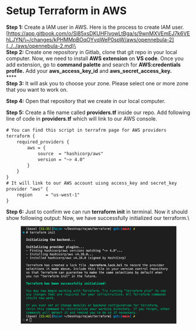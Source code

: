 # Setup Terraform in AWS

**Step 1:** Create a IAM user in AWS. Here is the process to create IAM user. \
[https://app.gitbook.com/o/Sl85xsDKUHFlvowLtBga/s/9wnMXVEmEJ7k6VEhLJYN/\~/changes/kPHMMpBOqOYvqWeP0spW/aws/opennebula-2](../../aws/opennebula-2.md)\
\
**Step 2:** Create one repository in Gitlab, clone that git repo in your local computer. Now, we need to install **AWS extension** on **VS code**. Once you add extension, go to **command palette** and search for **AWS:credentials profile.** Add your **aws\_access\_key\_id** and **aws\_secret\_access\_key.**\
****\
**Step 3:** It will ask you to choose your zone. Please select one or more zone that you want to work on.&#x20;

**Step 4:** Open that repository that we create in our local computer.

**Step 5:** Create a file name called **providers.tf** inside our repo. Add following line of code in **providers.tf** which will link to our AWS console.&#x20;



```
# You can find this script in terrafrm page for AWS providers
terraform {
    required_providers {
        aws = {
            source  = "hashicorp/aws"
            version = "~> 4.0"
        }
    }
}
# It will link to our AWS account uisng access_key and secret_key
provider "aws" {
    region     = "us-west-1"
}
```

**Step 6:** Just to confirm we can run **terraform init** in terminal. Now it should show following output: Now, we have successfully initialized our terraform.\


<figure><img src="../../.gitbook/assets/Screen Shot 2022-11-06 at 3.43.11 PM.png" alt=""><figcaption></figcaption></figure>
